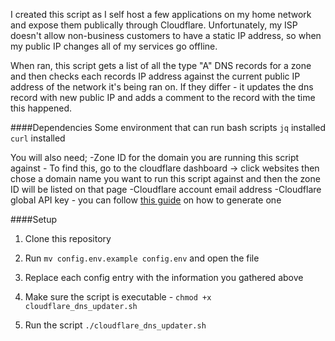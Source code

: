 
I created this script as I self host a few applications on my home network and expose them publically through Cloudflare. 
Unfortunately, my ISP doesn't allow non-business customers to have a static IP address, so when my public IP changes all of my 
services go offline.  

When ran, this script gets a list of all the type "A" DNS records for a zone and then checks each records IP address against the 
current public IP address of the network it's being ran on. If they differ - it updates the dns record with new public IP 
and adds a comment to the record with the time this happened.  

####Dependencies
Some environment that can run bash scripts
`jq` installed
`curl` installed

You will also need;
-Zone ID for the domain you are running this script against - To find this, go to the cloudflare dashboard -> click websites then chose a domain name you want to run this script against and then the zone ID will be listed on that page 
-Cloudflare account email address
-Cloudflare global API key - you can follow [this guide](https://developers.cloudflare.com/fundamentals/api/get-started/keys/) on how to generate one  

####Setup
1. Clone this repository

2. Run `mv config.env.example config.env` and open the file  

3. Replace each config entry with the information you gathered above

4. Make sure the script is executable - `chmod +x cloudflare_dns_updater.sh` 

5. Run the script `./cloudflare_dns_updater.sh`
 